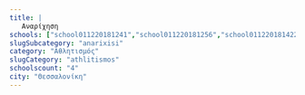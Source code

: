 ```yaml
---
title: |
   Αναρίχηση
schools: ["school011220181241","school011220181256","school011220181422"]
slugSubcategory: "anarixisi"
category: "Αθλητισμός"
slugCategory: "athlitismos"
schoolscount: "4"
city: "Θεσσαλονίκη"
---
```


